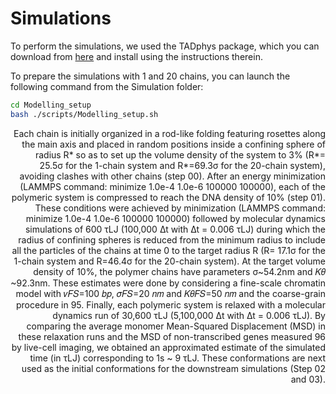 # Simulations

To perform the simulations, we used the TADphys package, which you can download from [here](https://github.com/cavallifly/TADphys) and install using the instructions therein.

To prepare the simulations with 1 and 20 chains, you can launch the following command from the Simulation folder:


```bash
cd Modelling_setup
bash ./scripts/Modelling_setup.sh
```
<div style="text-align: right">
Each chain is initially organized in a rod-like folding featuring rosettes along the main axis and placed in random positions inside a confining sphere of radius R* so as to set up the volume density of the system to 3% (R*= 25.5σ for the 1-chain system and R*=69.3σ for the 20-chain system), avoiding clashes with other chains (step 00). After an energy minimization (LAMMPS command: minimize 1.0e-4 1.0e-6 100000 100000), each of the polymeric system is compressed to reach the DNA density of 10% (step 01). These conditions were achieved by minimization (LAMMPS command: minimize 1.0e-4 1.0e-6 100000 100000) followed by molecular dynamics simulations of 600 τLJ (100,000 ∆t with ∆t = 0.006 τLJ) during which the radius of confining spheres is reduced from the minimum radius to include all the particles of the chains at time 0 to the target radius R (R= 17.1σ for the 1-chain system and R=46.4σ for the 20-chain system). At the target volume density of 10%, the polymer chains have parameters σ~54.2nm and 𝐾𝜃 ~92.3nm. These estimates were done by considering a fine-scale chromatin model with 𝜈𝐹𝑆=100 𝑏𝑝, 𝜎𝐹𝑆=20 𝑛𝑚 and 𝐾𝜃𝐹𝑆=50 𝑛𝑚 and the coarse-grain procedure in 95. Finally, each polymeric system is relaxed with a molecular dynamics run of 30,600 τLJ (5,100,000 ∆t with ∆t = 0.006 τLJ). By comparing the average monomer Mean-Squared Displacement (MSD) in these relaxation runs and the MSD of non-transcribed genes measured 96 by live-cell imaging, we obtained an approximated estimate of the simulated time (in τLJ) corresponding to 1s ~ 9 τLJ. These conformations are next used as the initial conformations for the downstream simulations (Step 02 and 03). </div>
